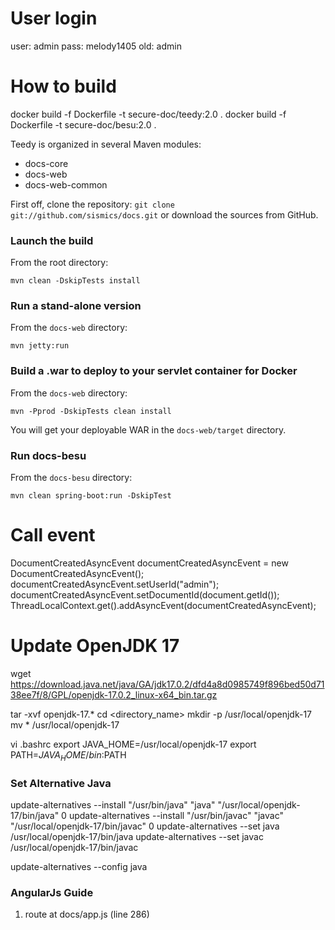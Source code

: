 # User login
user: admin
pass: melody1405
old: admin

# How to build
docker build -f Dockerfile -t secure-doc/teedy:2.0 .
docker build -f Dockerfile -t secure-doc/besu:2.0 .

Teedy is organized in several Maven modules:

- docs-core
- docs-web
- docs-web-common

First off, clone the repository: `git clone git://github.com/sismics/docs.git`
or download the sources from GitHub.

### Launch the build

From the root directory:

```console
mvn clean -DskipTests install
```

### Run a stand-alone version

From the `docs-web` directory:

```console
mvn jetty:run
```

### Build a .war to deploy to your servlet container for Docker

From the `docs-web` directory:

```console
mvn -Pprod -DskipTests clean install
```

You will get your deployable WAR in the `docs-web/target` directory.

### Run docs-besu

From the `docs-besu` directory:

```console
mvn clean spring-boot:run -DskipTest
```

# Call event
DocumentCreatedAsyncEvent documentCreatedAsyncEvent = new DocumentCreatedAsyncEvent();
documentCreatedAsyncEvent.setUserId("admin");
documentCreatedAsyncEvent.setDocumentId(document.getId());
ThreadLocalContext.get().addAsyncEvent(documentCreatedAsyncEvent);

# Update OpenJDK  17
wget https://download.java.net/java/GA/jdk17.0.2/dfd4a8d0985749f896bed50d7138ee7f/8/GPL/openjdk-17.0.2_linux-x64_bin.tar.gz

tar -xvf openjdk-17.*
cd <directory_name>
mkdir -p /usr/local/openjdk-17
mv * /usr/local/openjdk-17

vi .bashrc
export JAVA_HOME=/usr/local/openjdk-17
export PATH=$JAVA_HOME/bin:$PATH

### Set Alternative Java
update-alternatives --install "/usr/bin/java" "java" "/usr/local/openjdk-17/bin/java" 0
update-alternatives --install "/usr/bin/javac" "javac" "/usr/local/openjdk-17/bin/javac" 0
update-alternatives --set java /usr/local/openjdk-17/bin/java
update-alternatives --set javac /usr/local/openjdk-17/bin/javac

update-alternatives --config java
### AngularJs Guide
1. route at docs/app.js (line 286)
